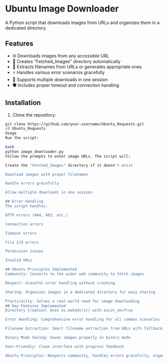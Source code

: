 # Ubuntu Image Downloader

A Python script that downloads images from URLs and organizes them in a dedicated directory.

## Features

- 🌐 Downloads images from any accessible URL
- 📁 Creates "Fetched_Images" directory automatically
- 🎯 Extracts filenames from URLs or generates appropriate ones
- ⚡ Handles various error scenarios gracefully
- 🔄 Supports multiple downloads in one session
- 🛡️ Includes proper timeout and connection handling

## Installation

1. Clone the repository:
```bash
git clone https://github.com/your-username/Ubuntu_Requests.git
cd Ubuntu_Requests
Usage
Run the script:

bash
python image_downloader.py
Follow the prompts to enter image URLs. The script will:

Create the "Fetched_Images" directory if it doesn't exist

Download images with proper filenames

Handle errors gracefully

Allow multiple downloads in one session

## Error Handling
The script handles:

HTTP errors (404, 403, etc.)

Connection errors

Timeout errors

File I/O errors

Permission issues

Invalid URLs

## Ubuntu Principles Implemented
Community: Connects to the wider web community to fetch images

Respect: Graceful error handling without crashing

Sharing: Organizes images in a dedicated directory for easy sharing

Practicality: Solves a real-world need for image downloading
## Key Features Implemented
Directory Creation: Uses os.makedirs() with exist_ok=True

Error Handling: Comprehensive error handling for all common scenarios

Filename Extraction: Smart filename extraction from URLs with fallbacks

Binary Mode Saving: Saves images properly in binary mode

User-Friendly: Clean interface with progress feedback

Ubuntu Principles: Respects community, handles errors gracefully, organizes content practically

